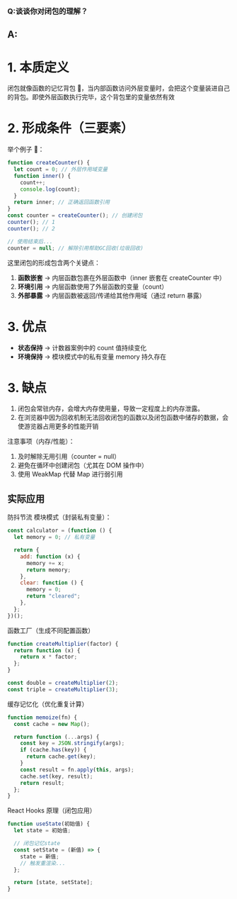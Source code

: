 ### Q:谈谈你对闭包的理解？

## A:

# 1. 本质定义

<!-- 闭包是能够访问并保持其声明时所在词法环境的变量的函数，即使该函数在原始作用域外执行。闭包由函数及其关联的引用环境共同组成。 -->

闭包就像函数的记忆背包 🎒，当内部函数访问外层变量时，会把这个变量装进自己的背包。即使外层函数执行完毕，这个背包里的变量依然有效

# 2. 形成条件（三要素）

举个例子 🍎：

```js
function createCounter() {
  let count = 0; // 外层作用域变量
  function inner() {
    count++;
    console.log(count);
  }
  return inner; // 正确返回函数引用
}
const counter = createCounter(); // 创建闭包
counter(); // 1
counter(); // 2

// 使用结束后...
counter = null; // 解除引用帮助GC回收(垃圾回收)
```

这里闭包的形成包含两个关键点：

1. **函数嵌套** → 内层函数包裹在外层函数中（inner 嵌套在 createCounter 中）
2. **环境引用** → 内层函数使用了外层函数的变量（count）
3. **外部暴露** → 内层函数被返回/传递给其他作用域（通过 return 暴露）

# 3. 优点

- **状态保持** → 计数器案例中的 count 值持续变化
- **环境保持** → 模块模式中的私有变量 memory 持久存在

# 3. 缺点

1. 闭包会常驻内存，会增大内存使用量，导致一定程度上的内存泄露。
2. 在浏览器中因为回收机制无法回收闭包的函数以及闭包函数中储存的数据，会使游览器占用更多的性能开销

注意事项（内存/性能）：

1. 及时解除无用引用（counter = null）
2. 避免在循环中创建闭包（尤其在 DOM 操作中）
3. 使用 WeakMap 代替 Map 进行弱引用

## 实际应用

防抖节流
模块模式（封装私有变量）：

```js
const calculator = (function () {
  let memory = 0; // 私有变量

  return {
    add: function (x) {
      memory += x;
      return memory;
    },
    clear: function () {
      memory = 0;
      return "cleared";
    },
  };
})();
```

函数工厂（生成不同配置函数）

```js
function createMultiplier(factor) {
  return function (x) {
    return x * factor;
  };
}

const double = createMultiplier(2);
const triple = createMultiplier(3);
```

缓存记忆化（优化重复计算）

```js
function memoize(fn) {
  const cache = new Map();

  return function (...args) {
    const key = JSON.stringify(args);
    if (cache.has(key)) {
      return cache.get(key);
    }
    const result = fn.apply(this, args);
    cache.set(key, result);
    return result;
  };
}
```

React Hooks 原理（闭包应用）

```js
function useState(初始值) {
  let state = 初始值;

  // 闭包记忆state
  const setState = (新值) => {
    state = 新值;
    // 触发重渲染...
  };

  return [state, setState];
}
```
